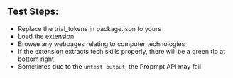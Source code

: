## Test Steps:

* Replace the trial_tokens in package.json to yours
* Load the extension
* Browse any webpages relating to computer technologies
* If the extension extracts tech skills properly, there will be a green tip at bottom right
* Sometimes due to the `untest output`, the Propmpt API may fail
